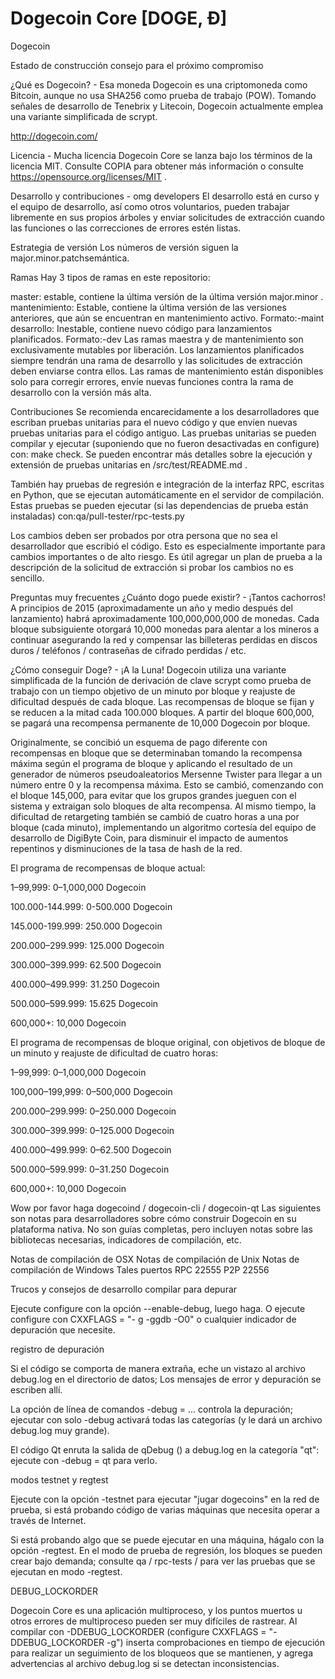 Dogecoin Core [DOGE, Ð]
==========================

Dogecoin

Estado de construcción consejo para el próximo compromiso

¿Qué es Dogecoin? - Esa moneda
Dogecoin es una criptomoneda como Bitcoin, aunque no usa SHA256 como prueba de trabajo (POW). Tomando señales de desarrollo de Tenebrix y Litecoin, Dogecoin actualmente emplea una variante simplificada de scrypt.

http://dogecoin.com/

Licencia - Mucha licencia
Dogecoin Core se lanza bajo los términos de la licencia MIT. Consulte COPIA para obtener más información o consulte https://opensource.org/licenses/MIT .

Desarrollo y contribuciones - omg developers
El desarrollo está en curso y el equipo de desarrollo, así como otros voluntarios, pueden trabajar libremente en sus propios árboles y enviar solicitudes de extracción cuando las funciones o las correcciones de errores estén listas.

Estrategia de versión
Los números de versión siguen la major.minor.patchsemántica.

Ramas
Hay 3 tipos de ramas en este repositorio:

master: estable, contiene la última versión de la última versión major.minor .
mantenimiento: Estable, contiene la última versión de las versiones anteriores, que aún se encuentran en mantenimiento activo. Formato:<version>-maint
desarrollo: Inestable, contiene nuevo código para lanzamientos planificados. Formato:<version>-dev
Las ramas maestra y de mantenimiento son exclusivamente mutables por liberación. Los lanzamientos planificados siempre tendrán una rama de desarrollo y las solicitudes de extracción deben enviarse contra ellos. Las ramas de mantenimiento están disponibles solo para corregir errores, envíe nuevas funciones contra la rama de desarrollo con la versión más alta.

Contribuciones
Se recomienda encarecidamente a los desarrolladores que escriban pruebas unitarias para el nuevo código y que envíen nuevas pruebas unitarias para el código antiguo. Las pruebas unitarias se pueden compilar y ejecutar (suponiendo que no fueron desactivadas en configure) con: make check. Se pueden encontrar más detalles sobre la ejecución y extensión de pruebas unitarias en /src/test/README.md .

También hay pruebas de regresión e integración de la interfaz RPC, escritas en Python, que se ejecutan automáticamente en el servidor de compilación. Estas pruebas se pueden ejecutar (si las dependencias de prueba están instaladas) con:qa/pull-tester/rpc-tests.py

Los cambios deben ser probados por otra persona que no sea el desarrollador que escribió el código. Esto es especialmente importante para cambios importantes o de alto riesgo. Es útil agregar un plan de prueba a la descripción de la solicitud de extracción si probar los cambios no es sencillo.

Preguntas muy frecuentes
¿Cuánto dogo puede existir? - ¡Tantos cachorros!
A principios de 2015 (aproximadamente un año y medio después del lanzamiento) habrá aproximadamente 100,000,000,000 de monedas. Cada bloque subsiguiente otorgará 10,000 monedas para alentar a los mineros a continuar asegurando la red y compensar las billeteras perdidas en discos duros / teléfonos / contraseñas de cifrado perdidas / etc.

¿Cómo conseguir Doge? - ¡A la Luna!
Dogecoin utiliza una variante simplificada de la función de derivación de clave scrypt como prueba de trabajo con un tiempo objetivo de un minuto por bloque y reajuste de dificultad después de cada bloque. Las recompensas de bloque se fijan y se reducen a la mitad cada 100.000 bloques. A partir del bloque 600,000, se pagará una recompensa permanente de 10,000 Dogecoin por bloque.

Originalmente, se concibió un esquema de pago diferente con recompensas en bloque que se determinaban tomando la recompensa máxima según el programa de bloque y aplicando el resultado de un generador de números pseudoaleatorios Mersenne Twister para llegar a un número entre 0 y la recompensa máxima. Esto se cambió, comenzando con el bloque 145,000, para evitar que los grupos grandes jueguen con el sistema y extraigan solo bloques de alta recompensa. Al mismo tiempo, la dificultad de retargeting también se cambió de cuatro horas a una por bloque (cada minuto), implementando un algoritmo cortesía del equipo de desarrollo de DigiByte Coin, para disminuir el impacto de aumentos repentinos y disminuciones de la tasa de hash de la red.

El programa de recompensas de bloque actual:

1–99,999: 0–1,000,000 Dogecoin

100.000-144.999: 0-500.000 Dogecoin

145.000-199.999: 250.000 Dogecoin

200.000–299.999: 125.000 Dogecoin

300.000–399.999: 62.500 Dogecoin

400.000–499.999: 31.250 Dogecoin

500.000–599.999: 15.625 Dogecoin

600,000+: 10,000 Dogecoin

El programa de recompensas de bloque original, con objetivos de bloque de un minuto y reajuste de dificultad de cuatro horas:

1–99,999: 0–1,000,000 Dogecoin

100,000–199,999: 0–500,000 Dogecoin

200.000–299.999: 0–250.000 Dogecoin

300.000–399.999: 0–125.000 Dogecoin

400.000–499.999: 0–62.500 Dogecoin

500.000–599.999: 0–31.250 Dogecoin

600,000+: 10,000 Dogecoin

Wow por favor haga dogecoind / dogecoin-cli / dogecoin-qt
Las siguientes son notas para desarrolladores sobre cómo construir Dogecoin en su plataforma nativa. No son guías completas, pero incluyen notas sobre las bibliotecas necesarias, indicadores de compilación, etc.

Notas de compilación de OSX
Notas de compilación de Unix
Notas de compilación de Windows
Tales puertos
RPC 22555 P2P 22556



Trucos y consejos de desarrollo
compilar para depurar

Ejecute configure con la opción --enable-debug, luego haga. O ejecute configure con CXXFLAGS = "- g -ggdb -O0" o cualquier indicador de depuración que necesite.

registro de depuración

Si el código se comporta de manera extraña, eche un vistazo al archivo debug.log en el directorio de datos; Los mensajes de error y depuración se escriben allí.

La opción de línea de comandos -debug = ... controla la depuración; ejecutar con solo -debug activará todas las categorías (y le dará un archivo debug.log muy grande).

El código Qt enruta la salida de qDebug () a debug.log en la categoría "qt": ejecute con -debug = qt para verlo.

modos testnet y regtest

Ejecute con la opción -testnet para ejecutar "jugar dogecoins" en la red de prueba, si está probando código de varias máquinas que necesita operar a través de Internet.

Si está probando algo que se puede ejecutar en una máquina, hágalo con la opción -regtest. En el modo de prueba de regresión, los bloques se pueden crear bajo demanda; consulte qa / rpc-tests / para ver las pruebas que se ejecutan en modo -regtest.

DEBUG_LOCKORDER

Dogecoin Core es una aplicación multiproceso, y los puntos muertos u otros errores de multiproceso pueden ser muy difíciles de rastrear. Al compilar con -DDEBUG_LOCKORDER (configure CXXFLAGS = "- DDEBUG_LOCKORDER -g") inserta comprobaciones en tiempo de ejecución para realizar un seguimiento de los bloqueos que se mantienen, y agrega advertencias al archivo debug.log si se detectan inconsistencias.
